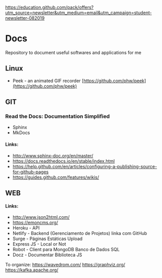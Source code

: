 https://education.github.com/pack/offers?utm_source=newsletter&utm_medium=email&utm_campaign=student-newsletter-082019

# Docs
Repository to document useful softwares and applications for me

## Linux
* Peek - an animated GIF recorder [https://github.com/phw/peek](https://github.com/phw/peek)
## GIT
### Read the Docs: Documentation Simplified
- Sphinx
- MkDocs
#### Links:
- http://www.sphinx-doc.org/en/master/
- https://docs.readthedocs.io/en/stable/index.html
- https://help.github.com/en/articles/configuring-a-publishing-source-for-github-pages
- https://guides.github.com/features/wikis/

## WEB
#### Links:
- http://www.json2html.com/
- https://emoncms.org/
- Heroku - API
- Netlify - Backend (Gerenciamento de Projetos) linka com GitHub
- Surge - Páginas Estáticas Upload
- Express JS - Local or Not
- Robot - Client para MongoDB Banco de Dados SQL
- Docz - Documentar Biblioteca JS

To organize:
https://wavedrom.com/
https://graphviz.org/
https://kafka.apache.org/
